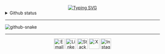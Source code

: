 <div>
<div align="center">
    <a href="https://git.io/typing-svg"><img src="https://readme-typing-svg.herokuapp.com?font=Cascadia+Code&pause=1000&color=18F74A&width=435&lines=Hi;My+name+is+Vitor+Barbosa;Software+Engineer;Married%2C+cat+lover+and+coffee+drinker" alt="Typing SVG" /></a>
</div>

<details>
<summary> Github status </summary>
<p>
<table style="display: flex; justify-content: center; align-items: center;"><tr>
    <td><img src="https://my-stats-weld-tau.vercel.app/api?username=vitorrsbarbosa&show_icons=true&theme=vue" style="margin-right: 10px;"/></td>
    <td><img src="https://github-readme-streak-stats.herokuapp.com?user=vitorrsbarbosa&theme=vue&exclude_days=Sun%2CSat" alt="GitHub Streak" /></td>
</tr></table>
    NOTE: This does not indicate my skill level or language proficiency, it's merely a GitHub metric of which languages I have the most code of on GitHub.
</p>
</details>

---

<picture>
   <source media="(prefers-color-scheme: dark)" srcset="./snake/github-contribution-grid-snake-dark.svg">
   <source media="(prefers-color-scheme: light)" srcset="./snake/github-contribution-grid-snake.svg">
   <img alt="github-snake" src="./snake/github--snake.svg">
</picture>

---

<p align="center">
<a href="mailto:vitorricardosilvabarbosa@gmail.com">
<img align="center"
src="https://cdn-icons-png.flaticon.com/512/60/60543.png"
alt='Email' width="34" /></a>
<a href="https://linkedin.com/in/vitor-rs-barbosa" target="blank">
<img align="center"
src="https://cdn-icons-png.flaticon.com/512/2111/2111532.png"
alt="LinkedIn" width="34" /></a>
<a href="https://stackoverflow.com/users/11820661/vitor-barbosa" target="blank">
<img align="center"
src="https://cdn-icons-png.flaticon.com/512/2111/2111806.png"
alt="StackOverflow" width="34" /></a>
<a href="https://x.com/barbarosa_v" target="blank">
<img align="center"
src="https://cdn-icons-png.flaticon.com/256/5968/5968958.png"
alt="X" width="34" /></a>
<a href="https://instagram.com/vitor.rs.barbosa" target="blank">
<img align="center"
src="https://cdn-icons-png.flaticon.com/512/3661/3661391.png"
alt="Instagram" width="34" /></a>
</p>

</div>
